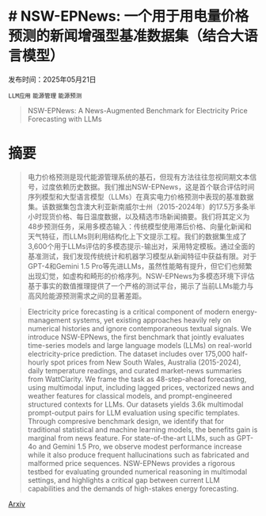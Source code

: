 # # NSW-EPNews: 一个用于用电量价格预测的新闻增强型基准数据集（结合大语言模型）

发布时间：2025年05月21日

`LLM应用` `能源管理` `能源预测`

> NSW-EPNews: A News-Augmented Benchmark for Electricity Price Forecasting with LLMs

# 摘要

> 电力价格预测是现代能源管理系统的基石，但现有方法往往忽视同期文本信号，过度依赖历史数据。我们推出NSW-EPNews，这是首个联合评估时间序列模型和大型语言模型（LLMs）在真实电力价格预测中表现的基准数据集。该数据集包含澳大利亚新南威尔士州（2015-2024年）的17.5万多条半小时现货价格、每日温度数据，以及精选市场新闻摘要。我们将其定义为48步预测任务，采用多模态输入：传统模型使用滞后价格、向量化新闻和天气特征，而LLMs则利用结构化上下文提示工程。我们的数据集生成了3,600个用于LLMs评估的多模态提示-输出对，采用特定模板。通过全面的基准测试，我们发现传统统计和机器学习模型从新闻特征中获益有限。对于GPT-4和Gemini 1.5 Pro等先进LLMs，虽然性能略有提升，但它们也频繁出现幻觉，如虚构和畸形的价格序列。NSW-EPNews为多模态环境下评估基于事实的数值推理提供了一个严格的测试平台，揭示了当前LLMs能力与高风险能源预测需求之间的显著差距。

> Electricity price forecasting is a critical component of modern energy-management systems, yet existing approaches heavily rely on numerical histories and ignore contemporaneous textual signals. We introduce NSW-EPNews, the first benchmark that jointly evaluates time-series models and large language models (LLMs) on real-world electricity-price prediction. The dataset includes over 175,000 half-hourly spot prices from New South Wales, Australia (2015-2024), daily temperature readings, and curated market-news summaries from WattClarity. We frame the task as 48-step-ahead forecasting, using multimodal input, including lagged prices, vectorized news and weather features for classical models, and prompt-engineered structured contexts for LLMs. Our datasets yields 3.6k multimodal prompt-output pairs for LLM evaluation using specific templates. Through compresive benchmark design, we identify that for traditional statistical and machine learning models, the benefits gain is marginal from news feature. For state-of-the-art LLMs, such as GPT-4o and Gemini 1.5 Pro, we observe modest performance increase while it also produce frequent hallucinations such as fabricated and malformed price sequences. NSW-EPNews provides a rigorous testbed for evaluating grounded numerical reasoning in multimodal settings, and highlights a critical gap between current LLM capabilities and the demands of high-stakes energy forecasting.

[Arxiv](https://arxiv.org/abs/2506.11050)